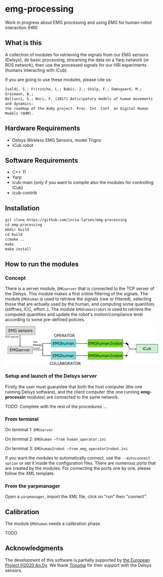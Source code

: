 # emg-processing
Work in progress about EMG processing and using EMG for human-robot interaction (HRI)

## What is this 

A collection of modules for retrieving the signals from our EMG sensors (Delsys), do basic processing, streaming the data on a Yarp network (or ROS network), then use the processed signals for our HRI experiments (humans interacting with iCub).

If you are going to use these modules, please cite us:
```
Ivaldi, S.; Fritzsche, L.; Babic, J.; Stulp, F.; Damsgaard, M.; Graimann, B.; 
Bellusci, G.; Nori, F. (2017) Anticipatory models of human movements and dynamics: 
the roadmap of the AnDy project. Proc. Int. Conf. on Digital Human Models (DHM).
```

## Hardware Requirements

* Delsys Wireless EMG Sensors, model Trigno
* iCub robot

## Software Requirements

* C++ 11
* Yarp
* icub-main (only if you want to compile also the modules for controlling iCub)
* icub-contrib 

## Installation

```
git clone https://github.com/inria-larsen/emg-processing
cd emg-processing
mkdir build
cd build
ccmake ..
make
make install
```

## How to run the modules

### Concept

There is a server module, `EMGserver` that is connected to the TCP server of the Delsys. This module makes a first online filtering of the signals.
The module `EMGhuman` is used to retrieve the signals (raw or filtered), selecting those that are actually used by the human, and computing some quantities (stiffnes, ICC, effort..).
The module `EMGhuman2robot` is used to retrieve the computed quantities and update the robot's motion/compliance level according to some pre-defined policies.

![alt text](https://github.com/inria-larsen/emg-processing/blob/master/doc/img/schema.png "Software concept")


### Setup and launch of the Delsys server

Firstly the user must guarantee that both the host computer (the one running Delsys software), and the client computer (the one running **emg-processin** modules) are connected to the same network.


 TODO: Complete with the rest of the procedures ...

### From terminal

On terminal 1: `EMGserver`

On terminal 2: `EMGhuman —from human_operator.ini`

On terminal 3: `EMGhuman2robot —from emg_operator2robot.ini`

If you want the modules to automatically connect, use the `--autoconnect option` or set it inside the configuration files. There are numerous ports that are created by the modules. For connecting the ports one by one, please follow the XML template.

### From the yarpmanager

Open a `yarpmanager`, import the XML file, click on "run" then "connect". 


## Calibration

The module `EMGhuman` needs a calibration phase. 

TODO

## Acknowledgments

The development of this software is partially supported by [the European Project H2020 An.Dy](http://andy-project.eu/).
We thank [Trinoma](http://trinoma.fr/ "Trinoma webpage") for their support with the Delsys sensors.



